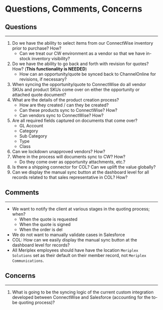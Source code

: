 # Questions, Comments, Concerns

## Questions
---
1. Do we have the ability to select items from our ConnectWise inventory prior to purchase? How?
	- Can we treat our CW environment as a vendor so that we have in-stock inventory visibility?
2. Do we have the ability to go back and forth with revision for quotes? How? (**This functionality is NEEDED**)
	- How can an opportunity/quote be synced back to ChannelOnline for revisions, if necessary?
3. When syncing the opportunity/quote to ConnectWise do all vendor SKUs and product SKUs come over on either the opportunity or attached quote document?
4. What are the details of the product creation process?
	- How are they created / can they be created?
	- Can these products sync to ConnectWise? How?
	- Can vendors sync to ConnectWise? How?
5. Are all required fields captured on documents that come over?
	- GL Account
	- Category
	- Sub Category
	- Type
	- Class
6. Can we lockdown unapproved vendors? How?
7. Where in the process will documents sync to CW? How?
	- Do they come over as opportunity attachments, etc.?
8. Is there a shipping connector for COL? Can we uplift the value globally?
9. Can we display the manual sync button at the dashboard level for all records related to that sales representative in COL? How?

## Comments
---
- We want to notify the client at various stages in the quoting process; when?
	- When the quote is requested
	- When the quote is signed
	- When the order is del
- We do not want to manually validate cases in Salesforce
- COL: How can we easily display the manual sync button at the dashboard level for records?
- All Meriplex employees should have have the location `Meriplex Solutions` set as their default on their member record, not `Meriplex Communications`.


## Concerns
---
1. What is going to be the syncing logic of the current custom integration developed between ConnectWise and Salesforce (accounting for the to-be quoting process)?